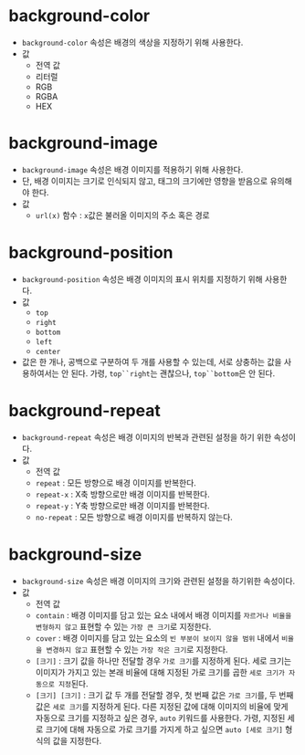 # background-color
- `background-color` 속성은 배경의 색상을 지정하기 위해 사용한다.
- 값
  - 전역 값
  - 리터럴
  - RGB
  - RGBA
  - HEX

# background-image
- `background-image` 속성은 배경 이미지를 적용하기 위해 사용한다.
- 단, 배경 이미지는 크기로 인식되지 않고, 태그의 크기에만 영향을 받음으로 유의해야 한다.
- 값
  - `url(x)` 함수 : `x`값은 불러올 이미지의 주소 혹은 경로

# background-position
- `background-position` 속성은 배경 이미지의 표시 위치를 지정하기 위해 사용한다.
- 값
  - `top`
  - `right`
  - `bottom`
  - `left`
  - `center`
- 값은 한 개나, 공백으로 구분하여 두 개를 사용할 수 있는데, 서로 상충하는 값을 사용하여서는 안 된다. 가령, `top``right`는 괜찮으나, `top``bottom`은 안 된다.

# background-repeat
- `background-repeat` 속성은 배경 이미지의 반복과 관련된 설정을 하기 위한 속성이다.
- 값
  - 전역 값
  - `repeat` : 모든 방향으로 배경 이미지를 반복한다.
  - `repeat-x` : X축 방향으로만 배경 이미지를 반복한다.
  - `repeat-y` : Y축 방향으로만 배경 이미지를 반복한다.
  - `no-repeat` : 모든 방향으로 배경 이미지를 반복하지 않는다.

# background-size
- `background-size` 속성은 배경 이미지의 크기와 관련된 설정을 하기위한 속성이다.
- 값
  - 전역 값
  - `contain` : 배경 이미지를 담고 있는 요소 내에서 배경 이미지를 `자르거나 비율을 변형하지 않고` 표현할 수 있는 `가장 큰 크기`로 지정한다.
  - `cover` : 배경 이미지를 담고 있는 요소의 `빈 부분이 보이지 않을 범위` 내에서 `비율을 변경하지 않고` 표현할 수 있는 `가장 작은 크기`로 지정한다.
  - `[크기]` : 크기 값을 하나만 전달할 경우 `가로 크기`를 지정하게 된다. 세로 크기는 이미지가 가지고 있는 본래 비율에 대해 지정된 가로 크기를 곱한 `세로 크기가 자동으로 지정`된다.
  - `[크기] [크기]` : 크기 값 두 개를 전달할 경우, 첫 번째 값은 `가로 크기`를, 두 번째 값은 `세로 크기`를 지정하게 된다. 다른 지정된 값에 대해 이미지의 비율에 맞게 자동으로 크기를 지정하고 싶은 경우, `auto` 키워드를 사용한다. 가령, 지정된 세로 크기에 대해 자동으로 가로 크기를 가지게 하고 싶으면 `auto [세로 크기]` 형식의 값을 지정한다.